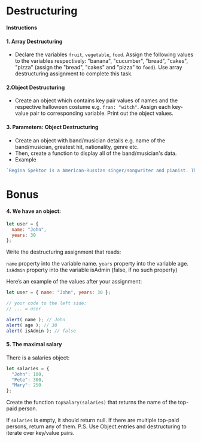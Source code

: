 # Destructuring

**Instructions**

#### 1. Array Destructuring
* Declare the variables `fruit`, `vegetable`, `food`. Assign the following values to the variables respectively: "banana", "cucumber", "bread", "cakes", "pizza" (assign the "bread", "cakes" and "pizza" to `food`). Use array destructuring assignment to complete this task.

#### 2.Object Destructuring
* Create an object which contains key pair values of names and the respective halloween costume e.g. `fran: "witch"`.   Assign each key-value pair to corresponding variable. Print out the object values. 

#### 3. Parameters: Object Destructuring 
* Create an object with band/musician details e.g. name of the band/musician, greatest hit, nationality, genre etc. 
* Then, create a function to display all of the band/musician's data. 
* Example
```javascript
`Regina Spektor is a American-Russian singer/songwriter and pianist. The musician sings indie-pop and their greatest hit is "Us"`.
```

# Bonus

#### 4. We have an object:

```javascript
let user = {
  name: "John",
  years: 30
};
```

Write the destructuring assignment that reads:

`name` property into the variable name.
`years` property into the variable age.
`isAdmin` property into the variable isAdmin (false, if no such property)

Here’s an example of the values after your assignment:

```javascript
let user = { name: "John", years: 30 };

// your code to the left side:
// ... = user

alert( name ); // John
alert( age ); // 30
alert( isAdmin ); // false
```

#### 5. The maximal salary

There is a salaries object:

```javascript
let salaries = {
  "John": 100,
  "Pete": 300,
  "Mary": 250
};
```

Create the function `topSalary(salaries)` that returns the name of the top-paid person.

If `salaries` is empty, it should return null.
If there are multiple top-paid persons, return any of them.
P.S. Use Object.entries and destructuring to iterate over key/value pairs.
